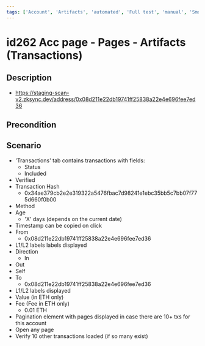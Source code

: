 ```yaml
---
tags: ['Account', 'Artifacts', 'automated', 'Full test', 'manual', 'Smoke test', 'Active Partly Manual']
---
```


# id262 Acc page - Pages - Artifacts (Transactions)

## Description
  - https://staging-scan-v2.zksync.dev/address/0x08d211e22db19741ff25838a22e4e696fee7ed36

## Precondition


## Scenario
- 'Transactions' tab contains transactions with fields:
    - Status
    - Included
- Verified
- Transaction Hash
    - 0x34ae379cb2e2e319322a5476fbac7d98241e1ebc35bb5c7bb07f775d660f0b00
- Method
- Age
    - 'X' days (depends on the current date)
- Timestamp can be copied on click
- From
    - 0x08d211e22db19741ff25838a22e4e696fee7ed36
- L1/L2 labels labels displayed
- Direction
    - In
- Out
- Self
- To
    - 0x08d211e22db19741ff25838a22e4e696fee7ed36
- L1/L2 labels displayed
- Value (in ETH only)
- Fee (Fee in ETH only)
    - 0.01 ETH
- Pagination element with pages displayed in case there are 10+ txs for this account
- Open any page
- Verify 10 other transactions loaded (if so many exist)
